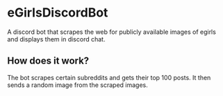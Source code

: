 # eGirlsDiscordBot
A discord bot that scrapes the web for publicly available images of egirls and displays them in discord chat. 

## How does it work?
The bot scrapes certain subreddits and gets their top 100 posts. It then sends a random image from the scraped images. 
